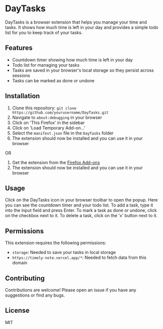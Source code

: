 # DayTasks

DayTasks is a browser extension that helps you manage your time and tasks. It shows how much time is left in your day and provides a simple todo list for you to keep track of your tasks.

## Features

- Countdown timer showing how much time is left in your day
- Todo list for managing your tasks
- Tasks are saved in your browser's local storage so they persist across sessions
- Tasks can be marked as done or undone

## Installation

1. Clone this repository: `git clone https://github.com/yourusername/DayTasks.git`
2. Navigate to `about:debugging` in your browser
3. Click on 'This Firefox' in the sidebar
4. Click on 'Load Temporary Add-on...'
5. Select the `manifest.json` file in the `DayTasks` folder
6. The extension should now be installed and you can use it in your browser

OR

1. Get the extension from the [Firefox Add-ons](https://addons.mozilla.org/en-US/firefox/addon/daytasks/)
2. The extension should now be installed and you can use it in your browser


## Usage

Click on the DayTasks icon in your browser toolbar to open the popup. Here you can see the countdown timer and your todo list. To add a task, type it into the input field and press Enter. To mark a task as done or undone, click on the checkbox next to it. To delete a task, click on the 'x' button next to it.

## Permissions

This extension requires the following permissions:

- `storage`: Needed to save your tasks in local storage
- `https://timely-note.vercel.app/*`: Needed to fetch data from this domain

## Contributing

Contributions are welcome! Please open an issue if you have any suggestions or find any bugs.

## License

MIT